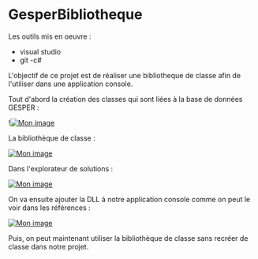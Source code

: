 # GesperBibliotheque

Les outils mis en oeuvre :
- visual studio
- git
-c#

L'objectif de ce projet est de réaliser une bibliotheque de classe afin de l'utiliser dans une application console. 


Tout d'abord la création des classes qui sont liées à la base de données GESPER :

!<a href='https://www.casimages.com/i/190409105328352272.png.html' target='_blank' title='Mon image'><img src='https://nsa40.casimages.com/img/2019/04/09/190409105328352272.png' border='0' alt='Mon image' /></a>

La bibliothèque de classe :

<a href='https://www.casimages.com/i/190409105423496630.png.html' target='_blank' title='Mon image'><img src='https://nsa40.casimages.com/img/2019/04/09/190409105423496630.png' border='0' alt='Mon image' /></a>

Dans l'explorateur de solutions :

<a href='https://www.casimages.com/i/190409105556581325.png.html' target='_blank' title='Mon image'><img src='https://nsa40.casimages.com/img/2019/04/09/190409105556581325.png' border='0' alt='Mon image' /></a>

On va ensuite ajouter la DLL à notre application console comme on peut le voir dans les références :

<a href='https://www.casimages.com/i/190409105617454072.png.html' target='_blank' title='Mon image'><img src='https://nsa40.casimages.com/img/2019/04/09/190409105617454072.png' border='0' alt='Mon image' /></a>

Puis, on peut maintenant utiliser la bibliothèque de classe sans recréer de classe dans notre projet.
